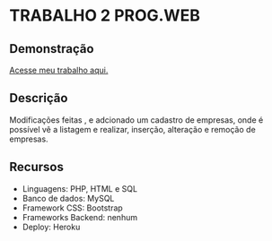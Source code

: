 # TRABALHO 2 PROG.WEB
## Demonstração

[Acesse meu trabalho aqui.](http://immense-basin-00390.herokuapp.com/index.php)

## Descrição

Modificações feitas , e adcionado um cadastro de empresas, onde é possível vê a listagem e realizar, inserção, alteração e remoção de empresas.

## Recursos

- Linguagens: PHP, HTML e SQL
- Banco de dados: MySQL
- Framework CSS: Bootstrap
- Frameworks Backend: nenhum
- Deploy: Heroku






